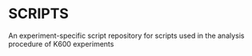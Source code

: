 # SCRIPTS
An experiment-specific script repository for scripts used in the analysis procedure of K600 experiments
